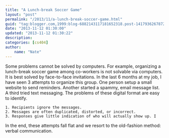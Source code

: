 ```yaml
---
title: "A Lunch-break Soccer Game"
layout: "post"
permalink: "/2013/11/a-lunch-break-soccer-game.html"
guid: "tag:blogger.com,1999:blog-6882143117181652318.post-14179362678722951"
date: "2013-11-12 01:30:00"
updated: "2013-11-12 01:30:22"
description: 
categories: [cs404]
author: 
    name: "Nate"
---
```



Some problems cannot be solved by computers. For example, organizing a lunch-break soccer game among co-workers is not solvable via computers. It is best solved by face-to-face invitations. In the last 6 months at my job, I have seen 3 attempts to organize this group. One person setup a small website to send reminders. Another started a spammy, email message list. A third tried text messaging. The problems of these digital format are easy to identify. 

    1. Recipients ignore the messages. 
    2. Messages are often duplicated, distorted, or incorrect. 
    3. Responses give little indication of who will actually show up. I

In the end, these attempts fall flat and we resort to the old-fashion method: verbal communication.

